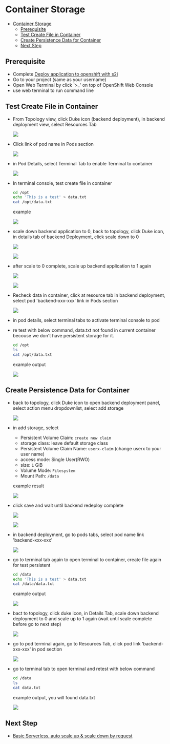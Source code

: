# Container Storage
<!-- TOC -->

- [Container Storage](#container-storage)
  - [Prerequisite](#prerequisite)
  - [Test Create File in Container](#test-create-file-in-container)
  - [Create Persistence Data for Container](#create-persistence-data-for-container)
  - [Next Step](#next-step)

<!-- /TOC -->
## Prerequisite
- Complete [Deploy application to openshift with s2i](deploywiths2i.md)
- Go to your project (same as your username)
- Open Web Terminal by click '>_' on top of OpenShift Web Console
- use web terminal to run command line

## Test Create File in Container
- From Topology view, click Duke icon (backend deployment), in backend deployment view, select Resources Tab

  ![](images/storage_1.png)

- Click link of pod name in Pods section

  ![](images/storage_2.png)

- in Pod Details, select Terminal Tab to enable Terminal to container

  ![](images/storage_3.png)

- In terminal console, test create file in container

  ```bash
  cd /opt
  echo 'This is a test' > data.txt
  cat /opt/data.txt
  ```

  example 

  ![](images/storage_4.png)

- scale down backend application to 0, back to topology, click Duke icon, in details tab of backend Deployment, click scale down to 0

  ![](images/storage_5.png)

  ![](images/storage_6.png)

- after scale to 0 complete, scale up backend application to 1 again

  ![](images/storage_7.png)

  ![](images/storage_8.png)

- Recheck data in container, click at resource tab in backend deployment, select pod 'backend-xxx-xxx' link in Pods section

  ![](images/storage_9.png)  

- in pod details, select terminal tabs to activate terminal console to pod
- re test with below command, data.txt not found in current container becouse we don't have persistent storage for it.

  ```bash
  cd /opt
  ls
  cat /opt/data.txt
  ```

  example output

  ![](images/storage_10.png)
  
## Create Persistence Data for Container
- back to topology, click Duke icon to open backend deployment panel, select action menu dropdownlist, select add storage

  ![](images/storage_11.png)

- in add storage, select
  - Persistent Volume Claim: `create new claim`
  - storage class: leave default storage class
  - Persistent Volume Claim Name: `userx-claim` (change userx to your user name)
  - access mode: Single User(RWO)
  - size: `1` GiB
  - Volume Mode: `Filesystem`
  - Mount Path: `/data`

  example result

  ![](images/storage_12.png)

- click save and wait until backend redeploy complete

  ![](images/storage_13.png)

  ![](images/storage_14.png)

- in backend deployment, go to pods tabs, select pod name link 'backend-xxx-xxx'

  ![](images/storage_15.png)

- go to terminal tab again to open terminal to container, create file again for test persistent

  ```bash
  cd /data
  echo 'This is a test' > data.txt
  cat /data/data.txt
  ```

  example output

  ![](images/storage_17.png)  

- bact to topology, click duke icon, in Details Tab, scale down backend deployment to 0 and scale up to 1 again (wait until scale complete before go to next step)

  ![](images/storage_18.png)

- go to pod terminal again, go to Resources Tab, click pod link 'backend-xxx-xxx' in pod section  

  ![](images/storage_19.png)  

- go to terminal tab to open terminal and retest with below command

  ```bash
  cd /data
  ls
  cat data.txt
  ```

  example output, you will found data.txt 

  ![](images/storage_20.png)  
  
## Next Step

- [Basic Serverless, auto scale up & scale down by request](serverless.md)



